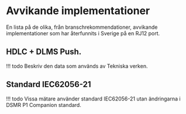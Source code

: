# Avvikande implementationer

En lista på de olika, från branschrekommendationer, avvikande implementationer som har 
återfunnits i Sverige på en RJ12 port.

## HDLC + DLMS Push.

!!! todo
    Beskriv den data som används av Tekniska verken.

## Standard IEC62056-21

!!! todo
    Vissa mätare använder standard IEC62056-21 utan ändringarna i DSMR P1 Companion standard.

